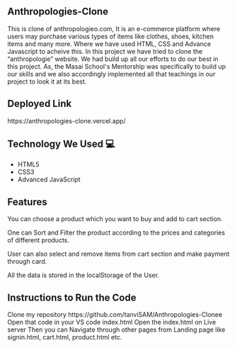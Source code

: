 <h2>Anthropologies-Clone</h2>

<p>
   This is clone of anthropologieo.com, It is an e-commerce platform where users may purchase various types of items like clothes, shoes, kitchen items and many more. Where we have used HTML, CSS and Advance Javascript to acheive this. In this project we have tried to clone the “anthropologie” website. We had build up all our efforts to do our best in this project. As, the Masai School's Mentorship was specifically to build up our skills and we also accordingly implemented all that teachings in our project to look it at its best.
</p>


<h2> Deployed Link </h2>
https://anthropologies-clone.vercel.app/


<h2> Technology We Used 💻 </h2>

<ul>
  <li> HTML5 </li>
  <li> CSS3 </li>
  <li> Advanced JavaScript </li>
</ul>
  
  
<h2>Features  </h2>
<p>
You can choose a product which you want to buy and add to cart section.

One can Sort and Filter the product according to the prices and categories of different products.

User can also select and remove items from cart section and make payment through card.

All the data is stored in the localStorage of the User.
</p>


<h2> Instructions to Run the Code </h2>
<p>    
Clone my repository https://github.com/tanviSAM/Anthropologies-Clonee
Open that code in your VS code index.html
Open the index.html on Live server
Then you can Navigate through other pages from Landing page like signin.html, cart.html, product.html etc.
</p>

